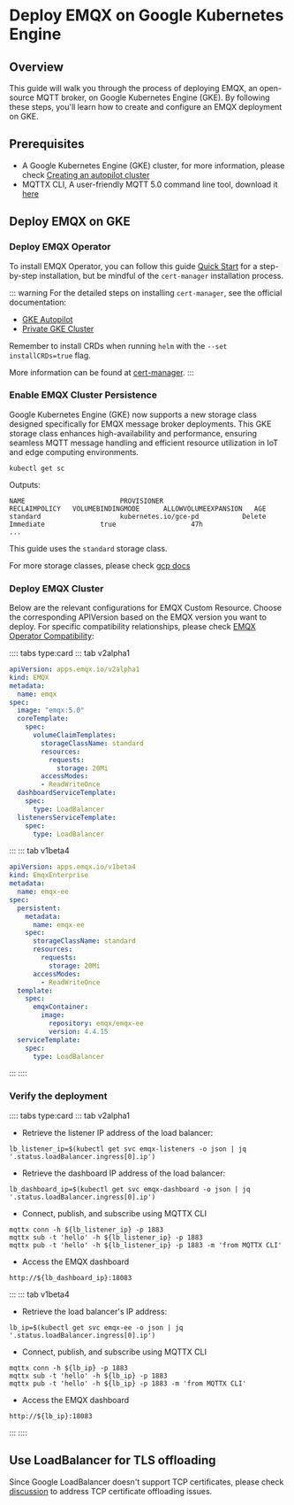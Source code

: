 # Deploy EMQX on Google Kubernetes Engine

## Overview

This guide will walk you through the process of deploying EMQX, an open-source MQTT broker, on Google Kubernetes Engine (GKE). By following these steps, you'll learn how to create and configure an EMQX deployment on GKE.

## Prerequisites

+ A Google Kubernetes Engine (GKE) cluster, for more information, please check [Creating an autopilot cluster](https://cloud.google.com/kubernetes-engine/docs/how-to/creating-an-autopilot-cluster)
+ MQTTX CLI, A user-friendly MQTT 5.0 command line tool, download it [here](https://mqttx.app/cli)


## Deploy EMQX on GKE

### Deploy EMQX Operator

To install EMQX Operator, you can follow this guide [Quick Start](https://github.com/emqx/emqx-operator/blob/main/docs/en_US/getting-started/getting-started.md) for a step-by-step installation, but be mindful of the `cert-manager` installation process.

::: warning
For the detailed steps on installing `cert-manager`, see the official documentation:

- [GKE Autopilot](https://cert-manager.io/docs/installation/compatibility/#gke-autopilot)
- [Private GKE Cluster](https://cert-manager.io/docs/installation/compatibility/#gke)

Remember to install CRDs when running `helm` with the `--set installCRDs=true` flag.

More information can be found at [cert-manager](https://cert-manager.io).
:::

### Enable EMQX Cluster Persistence

Google Kubernetes Engine (GKE) now supports a new storage class designed specifically for EMQX message broker deployments. This GKE storage class enhances high-availability and performance, ensuring seamless MQTT message handling and efficient resource utilization in IoT and edge computing environments.
```Shell
kubectl get sc
```
Outputs:
```Shell
NAME                        PROVISIONER                    RECLAIMPOLICY   VOLUMEBINDINGMODE      ALLOWVOLUMEEXPANSION   AGE
standard                    kubernetes.io/gce-pd           Delete          Immediate              true                   47h
...
```

This guide uses the `standard` storage class.

For more storage classes, please check [gcp docs](https://cloud.google.com/kubernetes-engine/docs/concepts/persistent-volumes#storageclasses)


### Deploy EMQX Cluster

Below are the relevant configurations for EMQX Custom Resource. Choose the corresponding APIVersion based on the EMQX version you want to deploy. For specific compatibility relationships, please check [EMQX Operator Compatibility](../README.md):

:::: tabs type:card
::: tab v2alpha1

```yaml
apiVersion: apps.emqx.io/v2alpha1
kind: EMQX
metadata:
  name: emqx
spec:
  image: "emqx:5.0"
  coreTemplate:
    spec:
      volumeClaimTemplates:
        storageClassName: standard
        resources:
          requests:
            storage: 20Mi
        accessModes:
        - ReadWriteOnce
  dashboardServiceTemplate:
    spec:
      type: LoadBalancer
  listenersServiceTemplate:
    spec:
      type: LoadBalancer
```


:::
::: tab v1beta4

```yaml
apiVersion: apps.emqx.io/v1beta4
kind: EmqxEnterprise
metadata:
  name: emqx-ee
spec:
  persistent:
    metadata:
      name: emqx-ee
    spec:
      storageClassName: standard
      resources:
        requests:
          storage: 20Mi
      accessModes:
        - ReadWriteOnce
  template:
    spec:
      emqxContainer:
        image:
          repository: emqx/emqx-ee
          version: 4.4.15
  serviceTemplate:
    spec:
      type: LoadBalancer
```

:::
::::


### Verify the deployment

:::: tabs type:card
::: tab v2alpha1

- Retrieve the listener IP address of the load balancer:
```Shell
lb_listener_ip=$(kubectl get svc emqx-listeners -o json | jq '.status.loadBalancer.ingress[0].ip')
```

- Retrieve the dashboard IP address of the load balancer:
```Shell
lb_dashboard_ip=$(kubectl get svc emqx-dashboard -o json | jq '.status.loadBalancer.ingress[0].ip')
```

- Connect, publish, and subscribe using MQTTX CLI
```Shell
mqttx conn -h ${lb_listener_ip} -p 1883
mqttx sub -t 'hello' -h ${lb_listener_ip} -p 1883
mqttx pub -t 'hello' -h ${lb_listener_ip} -p 1883 -m 'from MQTTX CLI'
```

- Access the EMQX dashboard
```Shell
http://${lb_dashboard_ip}:18083
```

:::
::: tab v1beta4

- Retrieve the load balancer's IP address:
```Shell
lb_ip=$(kubectl get svc emqx-ee -o json | jq '.status.loadBalancer.ingress[0].ip')
```


- Connect, publish, and subscribe using MQTTX CLI
```Shell
mqttx conn -h ${lb_ip} -p 1883
mqttx sub -t 'hello' -h ${lb_ip} -p 1883
mqttx pub -t 'hello' -h ${lb_ip} -p 1883 -m 'from MQTTX CLI'
```

- Access the EMQX dashboard
```Shell
http://${lb_ip}:18083
```

:::
::::

## Use LoadBalancer for TLS offloading

Since Google LoadBalancer doesn't support TCP certificates, please check [discussion](https://github.com/emqx/emqx-operator/discussions/312) to address TCP certificate offloading issues.

